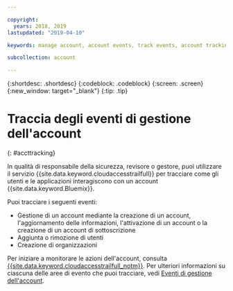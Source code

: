 ```yaml
---

copyright:
  years: 2018, 2019
lastupdated: "2019-04-10"

keywords: manage account, account events, track events, account tracking, monitoring

subcollection: account

---
```


{:shortdesc: .shortdesc}
{:codeblock: .codeblock}
{:screen: .screen}
{:new_window: target="_blank"}
{:tip: .tip}

# Traccia degli eventi di gestione dell'account
{: #accttracking}

In qualità di responsabile della sicurezza, revisore o gestore, puoi utilizzare il servizio {{site.data.keyword.cloudaccesstrailfull}} per tracciare come gli utenti e le applicazioni interagiscono con un account {{site.data.keyword.Bluemix}}.

Puoi tracciare i seguenti eventi:

* Gestione di un account mediante la creazione di un account, l'aggiornamento delle informazioni, l'attivazione di un account o la creazione di un account di sottoscrizione
* Aggiunta o rimozione di utenti
* Creazione di organizzazioni

Per iniziare a monitorare le azioni dell'account, consulta [{{site.data.keyword.cloudaccesstrailfull_notm}}](/docs/services/cloud-activity-tracker?topic=cloud-activity-tracker-getting-started-with-cla). Per ulteriori informazioni su ciascuna delle aree di evento che puoi tracciare, vedi [Eventi di gestione dell'account](/docs/services/cloud-activity-tracker?topic=cloud-activity-tracker-at_events_acc_mgt).
